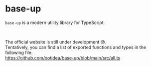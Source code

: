 # base-up

`base-up` is a modern utility library for TypeScript.  

<br>

The official website is still under development 😞.  
Tentatively, you can find a list of exported functions and types in the following file.  
https://github.com/ootidea/base-up/blob/main/src/all.ts
